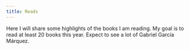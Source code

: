 ```yaml
---
title: Reads
---
```

Here I will share some highlights of the books I am reading. My goal is to read at least 20 books this year.
Expect to see a lot of Gabriel García Márquez.

